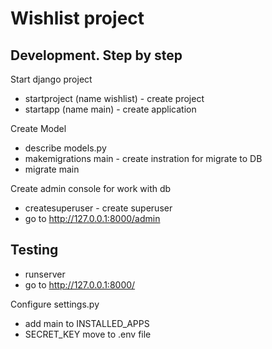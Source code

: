 # Wishlist project

## Development. Step by step
Start django project
- startproject (name wishlist) - create project
- startapp (name main) - create application

Create Model
- describe models.py
- makemigrations main - create instration for migrate to DB
- migrate main

Create admin console for work with db
- createsuperuser - create superuser
- go to http://127.0.0.1:8000/admin

## Testing
- runserver
- go to http://127.0.0.1:8000/

Configure settings.py
- add main to INSTALLED_APPS 
- SECRET_KEY move to .env file
